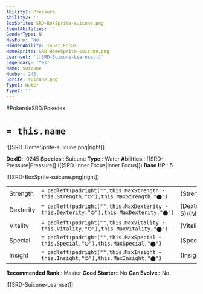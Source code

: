 ```yaml
---
Ability1: Pressure
Ability2: ''
BoxSprite: SRD-BoxSprite-suicune.png
EventAbilities: ''
GenderType: N
HasForm: 'No'
HiddenAbility: Inner Focus
HomeSprite: SRD-HomeSprite-suicune.png
Learnset: '[[SRD-Suicune-Learnset]]'
Legendary: 'Yes'
Name: Suicune
Number: 245
Sprite: suicune.png
Type1: Water
Type2: ''
---
```


#PokeroleSRD/Pokedex

# `= this.name`

![[SRD-HomeSprite-suicune.png|right]]

**DexID**:: 0245
**Species**:: Suicune
**Type**:: Water
**Abilities**:: [[SRD-Pressure|Pressure]] ([[SRD-Inner Focus|Inner Focus]])
**Base HP**:: 5

![[SRD-BoxSprite-suicune.png|right]]

|           |                                                                                        |                                          |
| --------- | -------------------------------------------------------------------------------------- | ---------------------------------------- |
| Strength  | `= padleft(padright("",this.MaxStrength - this.Strength,"⭘"),this.MaxStrength,"⬤")`    | (Strength::5)/(MaxStrength::5)   |
| Dexterity | `= padleft(padright("",this.MaxDexterity - this.Dexterity,"⭘"),this.MaxDexterity,"⬤")` | (Dexterity:: 5)/(MaxDexterity::5) |
| Vitality  | `= padleft(padright("",this.MaxVitality - this.Vitality,"⭘"),this.MaxVitality,"⬤")`    | (Vitality::6)/(MaxVitality::6)   |
| Special   | `= padleft(padright("",this.MaxSpecial - this.Special,"⭘"),this.MaxSpecial,"⬤")`       | (Special::5)/(MaxSpecial::5)     |
| Insight   | `= padleft(padright("",this.MaxInsight - this.Insight,"⭘"),this.MaxInsight,"⬤")`       | (Insight::6)/(MaxInsight::6)     |

**Recommended Rank**:: Master
**Good Starter**:: No
**Can Evolve**:: No

![[SRD-Suicune-Learnset]]